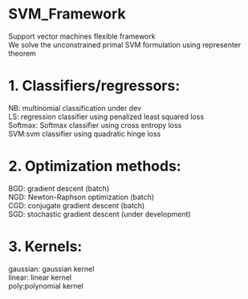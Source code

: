 # SVM_Framework
Support vector machines flexible framework  
We solve the unconstrained primal SVM formulation using representer theorem  
# 1. Classifiers/regressors:  
NB: multinomial classification under dev  
LS: regression classifier using penalized least squared loss  
Softmax: Softmax classifier using cross entropy loss  
SVM:svm classifier using quadratic hinge loss  
# 2. Optimization methods:  
BGD: gradient descent (batch)  
NGD: Newton-Raphson optimization (batch)  
CGD: conjugate gradient descent (batch)    
SGD: stochastic gradient descent (under development)  
# 3. Kernels:  
gaussian: gaussian kernel  
linear: linear kernel  
poly:polynomial kernel  
